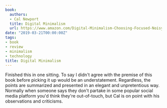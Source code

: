 ```yaml
---
book:
  authors:
  - Cal Newport
  title: Digital Minimalism
  url: https://www.amazon.com/Digital-Minimalism-Choosing-Focused-Noisy/dp/0525536515
date: "2019-03-21T00:00:00Z"
tags:
- book
- review
- minimalism
- technology
title: Digital Minimalism
---
```


Finished this in one sitting. 
To say I didn't agree with the premise of this book before picking it up would be an understatement. 
Regardless, the points are summarized and presented in an elegant and unpretentious way. 
Normally when someone says they don't partake in some popular social media platform you'd think they're out-of-touch, but Cal is on point with his observations and criticisms.